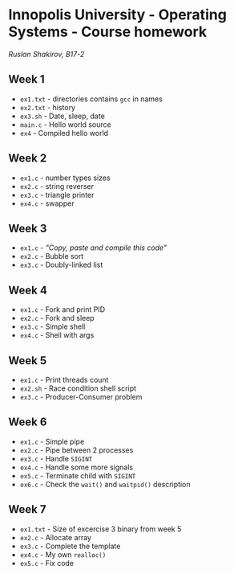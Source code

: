 # Innopolis University - Operating Systems - Course homework

_Ruslan Shakirov, B17-2_

## Week 1

- `ex1.txt` - directories contains `gcc` in names
- `ex2.txt` - history
- `ex3.sh` - Date, sleep, date
- `main.c` - Hello world source
- `ex4` - Compiled hello world

## Week 2

- `ex1.c` - number types sizes
- `ex2.c` - string reverser
- `ex3.c` - triangle printer
- `ex4.c` - swapper

## Week 3
- `ex1.c` - _"Copy, paste and compile this code"_
- `ex2.c` - Bubble sort
- `ex3.c` - Doubly-linked list

## Week 4
- `ex1.c` - Fork and print PID
- `ex2.c` - Fork and sleep
- `ex3.c` - Simple shell
- `ex4.c` - Shell with args

## Week 5
- `ex1.c` - Print threads count
- `ex2.sh` - Race condition shell script
- `ex3.c` - Producer-Consumer problem

## Week 6
- `ex1.c` - Simple pipe
- `ex2.c` - Pipe between 2 processes
- `ex3.c` - Handle `SIGINT`
- `ex4.c` - Handle some more signals
- `ex5.c` - Terminate child with `SIGINT`
- `ex6.c` - Check the `wait()` and `waitpid()` description

## Week 7
- `ex1.txt` - Size of excercise 3 binary from week 5
- `ex2.c` - Allocate array
- `ex3.c` - Complete the template
- `ex4.c` - My own `realloc()`
- `ex5.c` - Fix code

